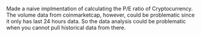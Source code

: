 Made a naive implmentation of calculating the P/E ratio of Cryptocurrency.
The volume data from coinmarketcap, however, could be problematic since it only has last 24 hours data.
So the data analysis could be problematic when you cannot pull historical data from there.
